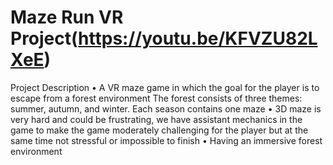 # Maze Run VR Project(https://youtu.be/KFVZU82LXeE)
Project Description
• A VR maze game in which the goal for the player is to escape from a forest environment
The forest consists of three themes: summer, autumn, and winter. Each season contains
one maze
• 3D maze is very hard and could be frustrating, we have assistant mechanics in the game to make the game moderately challenging for the player but at the same time not stressful or impossible to finish
• Having an immersive forest environment
